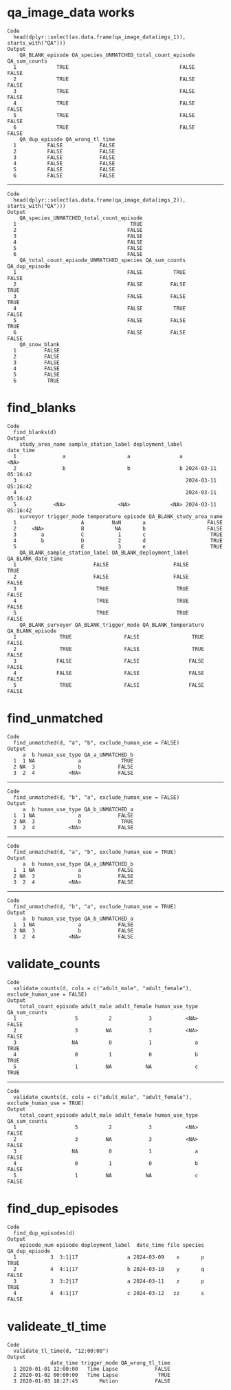 # qa_image_data works

    Code
      head(dplyr::select(as.data.frame(qa_image_data(imgs_1)), starts_with("QA")))
    Output
        QA_BLANK_episode QA_species_UNMATCHED_total_count_episode QA_sum_counts
      1             TRUE                                    FALSE         FALSE
      2             TRUE                                    FALSE         FALSE
      3             TRUE                                    FALSE         FALSE
      4             TRUE                                    FALSE         FALSE
      5             TRUE                                    FALSE         FALSE
      6             TRUE                                    FALSE         FALSE
        QA_dup_episode QA_wrong_tl_time
      1          FALSE            FALSE
      2          FALSE            FALSE
      3          FALSE            FALSE
      4          FALSE            FALSE
      5          FALSE            FALSE
      6          FALSE            FALSE

---

    Code
      head(dplyr::select(as.data.frame(qa_image_data(imgs_2)), starts_with("QA")))
    Output
        QA_species_UNMATCHED_total_count_episode
      1                                     TRUE
      2                                    FALSE
      3                                    FALSE
      4                                    FALSE
      5                                    FALSE
      6                                    FALSE
        QA_total_count_episode_UNMATCHED_species QA_sum_counts QA_dup_episode
      1                                    FALSE          TRUE          FALSE
      2                                    FALSE         FALSE           TRUE
      3                                    FALSE         FALSE           TRUE
      4                                    FALSE          TRUE          FALSE
      5                                    FALSE         FALSE           TRUE
      6                                    FALSE         FALSE          FALSE
        QA_snow_blank
      1         FALSE
      2         FALSE
      3         FALSE
      4         FALSE
      5         FALSE
      6          TRUE

# find_blanks

    Code
      find_blanks(d)
    Output
        study_area_name sample_station_label deployment_label           date_time
      1               a                    a                a                <NA>
      2               b                    b                b 2024-03-11 05:16:42
      3                                                       2024-03-11 05:16:42
      4                                                       2024-03-11 05:16:42
      5            <NA>                 <NA>             <NA> 2024-03-11 05:16:42
        surveyor trigger_mode temperature episode QA_BLANK_study_area_name
      1                     A         NaN       a                    FALSE
      2     <NA>            B          NA       b                    FALSE
      3        a            C           1       c                     TRUE
      4        b            D           2       d                     TRUE
      5                     E           3       e                     TRUE
        QA_BLANK_sample_station_label QA_BLANK_deployment_label QA_BLANK_date_time
      1                         FALSE                     FALSE               TRUE
      2                         FALSE                     FALSE              FALSE
      3                          TRUE                      TRUE              FALSE
      4                          TRUE                      TRUE              FALSE
      5                          TRUE                      TRUE              FALSE
        QA_BLANK_surveyor QA_BLANK_trigger_mode QA_BLANK_temperature QA_BLANK_episode
      1              TRUE                 FALSE                 TRUE            FALSE
      2              TRUE                 FALSE                 TRUE            FALSE
      3             FALSE                 FALSE                FALSE            FALSE
      4             FALSE                 FALSE                FALSE            FALSE
      5              TRUE                 FALSE                FALSE            FALSE

# find_unmatched

    Code
      find_unmatched(d, "a", "b", exclude_human_use = FALSE)
    Output
         a  b human_use_type QA_a_UNMATCHED_b
      1  1 NA              a             TRUE
      2 NA  3              b            FALSE
      3  2  4           <NA>            FALSE

---

    Code
      find_unmatched(d, "b", "a", exclude_human_use = FALSE)
    Output
         a  b human_use_type QA_b_UNMATCHED_a
      1  1 NA              a            FALSE
      2 NA  3              b             TRUE
      3  2  4           <NA>            FALSE

---

    Code
      find_unmatched(d, "a", "b", exclude_human_use = TRUE)
    Output
         a  b human_use_type QA_a_UNMATCHED_b
      1  1 NA              a            FALSE
      2 NA  3              b            FALSE
      3  2  4           <NA>            FALSE

---

    Code
      find_unmatched(d, "b", "a", exclude_human_use = TRUE)
    Output
         a  b human_use_type QA_b_UNMATCHED_a
      1  1 NA              a            FALSE
      2 NA  3              b            FALSE
      3  2  4           <NA>            FALSE

# validate_counts

    Code
      validate_counts(d, cols = c("adult_male", "adult_female"), exclude_human_use = FALSE)
    Output
        total_count_episode adult_male adult_female human_use_type QA_sum_counts
      1                   5          2            3           <NA>         FALSE
      2                   3         NA            3           <NA>         FALSE
      3                  NA          0            1              a          TRUE
      4                   0          1            0              b          TRUE
      5                   1         NA           NA              c          TRUE

---

    Code
      validate_counts(d, cols = c("adult_male", "adult_female"), exclude_human_use = TRUE)
    Output
        total_count_episode adult_male adult_female human_use_type QA_sum_counts
      1                   5          2            3           <NA>         FALSE
      2                   3         NA            3           <NA>         FALSE
      3                  NA          0            1              a         FALSE
      4                   0          1            0              b         FALSE
      5                   1         NA           NA              c         FALSE

# find_dup_episodes

    Code
      find_dup_episodes(d)
    Output
        episode_num episode deployment_label  date_time file species QA_dup_episode
      1           3  3:1|17                a 2024-03-09    x       p           TRUE
      2           4  4:1|17                b 2024-03-10    y       q          FALSE
      3           3  3:2|17                a 2024-03-11    z       p           TRUE
      4           4  4:1|17                c 2024-03-12   zz       s          FALSE

# valideate_tl_time

    Code
      validate_tl_time(d, "12:00:00")
    Output
                  date_time trigger_mode QA_wrong_tl_time
      1 2020-01-01 12:00:00   Time Lapse            FALSE
      2 2020-01-02 00:00:00   Time Lapse             TRUE
      3 2020-01-03 18:27:45       Motion            FALSE

